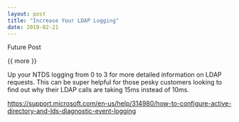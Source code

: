```yaml
---
layout: post
title: "Increase Your LDAP Logging"
date: 2019-02-21
---
```


Future Post

{{ more }}

Up your NTDS logging from 0 to 3 for more detailed information on LDAP requests.  This can be super helpful for those pesky customers looking to find out why their LDAP calls are taking 15ms instead of 10ms.

https://support.microsoft.com/en-us/help/314980/how-to-configure-active-directory-and-lds-diagnostic-event-logging

